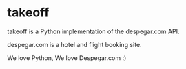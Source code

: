takeoff
=======

takeoff is a Python implementation of the despegar.com API. 

despegar.com is a hotel and flight booking site.

We love Python, We love Despegar.com :)
